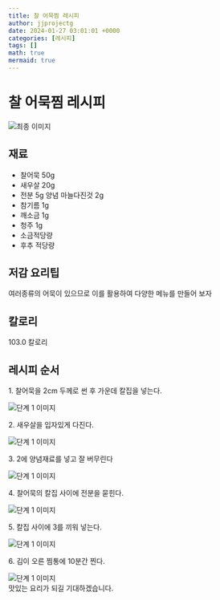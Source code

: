 ```yaml
---
title: 찰 어묵찜 레시피
author: jjprojectg
date: 2024-01-27 03:01:01 +0000
categories: [레시피]
tags: []
math: true
mermaid: true
---
```

<meta name="og:type" content="website"/>
<meta charset="UTF-8"/>
<div class="header">
  <h1>찰 어묵찜 레시피</h1>
</div>

<div class="container my-4">
  <div class="row">
    <div class="col-12 col-md-6">
      <div class="recipe-image">
        <img src="http://www.foodsafetykorea.go.kr/uploadimg/20141117/20141117053634_1416213394771.jpg" class="step-image" alt="최종 이미지"/>
      </div>
    </div>
    <div class="col-12 col-md-6">
      <div class="ingredients">
        <h2>재료</h2>
        <ul class="card">
          <li> 찰어묵 50g </li>
          <li>  새우살 20g </li>
          <li>  전분 5g 양념 마늘다진것 2g </li>
          <li>  참기름 1g </li>
          <li>  깨소금 1g </li>
          <li>  청주 1g </li>
          <li>  소금적당량 </li>
          <li>  후추 적당량 </li>
</ul>
      </div>
    </div>
    <div class="col-12 col-md-6">
      <div class="ingredients">
        <h2>저감 요리팁</h2>
        <div class="card"> 
          <p>
            여러종류의 어묵이 있으므로 이를 활용하여 다양한 메뉴를 만들어 보자
          </p>
        </div>
      </div>
      <div class="ingredients">
        <h2>칼로리</h2>
        <div class="card"> 
          <p>
            103.0 칼로리
          </p>
        </div>
      </div>
    </div>
  </div>

  <h2 class="my-4">레시피 순서</h2>
  <div class="card recipe-card">
    <div class="card-body recipe-step">
      <p class="card-text step-description">1. 찰어묵을 2cm 두께로 썬 후 가운데 칼집을 넣는다.</p>
      <img src="http://www.foodsafetykorea.go.kr/uploadimg/cook/945-1.jpg" alt="단계 1 이미지" class="step-image"/>
    </div>
  </div>
  <div class="card recipe-card">
    <div class="card-body recipe-step">
      <p class="card-text step-description">2. 새우살을 입자있게 다진다.</p>
      <img src="http://www.foodsafetykorea.go.kr/uploadimg/cook/945-2.jpg" alt="단계 1 이미지" class="step-image"/>
    </div>
  </div>
  <div class="card recipe-card">
    <div class="card-body recipe-step">
      <p class="card-text step-description">3. 2에 양념재료를 넣고 잘 버무린다</p>
      <img src="http://www.foodsafetykorea.go.kr/uploadimg/cook/945-3.jpg" alt="단계 1 이미지" class="step-image"/>
    </div>
  </div>
  <div class="card recipe-card">
    <div class="card-body recipe-step">
      <p class="card-text step-description">4. 찰어묵의 칼집 사이에 전분을 묻힌다.</p>
      <img src="http://www.foodsafetykorea.go.kr/uploadimg/cook/945-4.jpg" alt="단계 1 이미지" class="step-image"/>
    </div>
  </div>
  <div class="card recipe-card">
    <div class="card-body recipe-step">
      <p class="card-text step-description">5. 칼집 사이에 3를 끼워 넣는다.</p>
      <img src="http://www.foodsafetykorea.go.kr/uploadimg/cook/945-5.jpg" alt="단계 1 이미지" class="step-image"/>
    </div>
  </div>
  <div class="card recipe-card">
    <div class="card-body recipe-step">
      <p class="card-text step-description">6. 김이 오른 찜통에 10분간 찐다.</p>
      <img src="http://www.foodsafetykorea.go.kr/uploadimg/cook/945-6.jpg" alt="단계 1 이미지" class="step-image"/>
    </div>
  </div>

</div>
맛있는 요리가 되길 기대하겠습니다.
